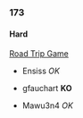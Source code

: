 ### 173

#### Hard

[Road Trip Game](http://www.reddit.com/r/dailyprogrammer/comments/2ccipl/8012014_challenge_173_hard_road_trip_game/)

* Ensiss _OK_

* gfauchart **KO**

* Mawu3n4 _OK_
